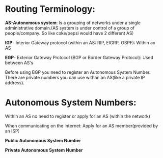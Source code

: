 # Routing Terminology:

**AS-Autonomous system**: Is a grouping of networks under a single administrative domain.(AS system is under control of a group of people/company. So like coke/pepsi would have 2 different AS)

**IGP**- Interior Gateway protocol (within an AS: RIP, EIGRP, OSPF): Within an AS

**EGP**- Exterior Gateway Protocol (BGP or Border Gateway Protocol): Used between AS's

Before using BGP you need to register an Autonomous System Number. There are private numbers you can use withan an AS(like a private IP address).

# Autonomous System Numbers:

Within an AS no need to register or apply for an AS (within the network)

When communicating on the internet: Apply for an AS member(provided by an ISP)

**Public Autonomous System Number**

**Private Autonomous System Number**
